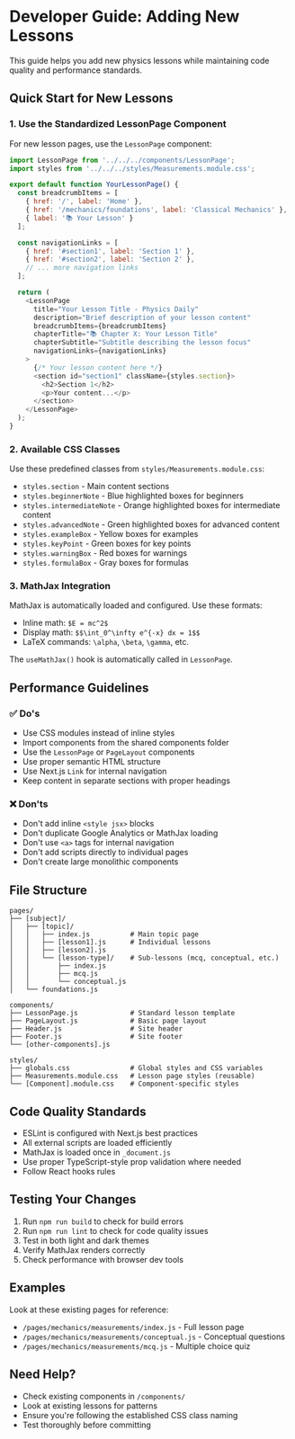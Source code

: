 # Developer Guide: Adding New Lessons

This guide helps you add new physics lessons while maintaining code quality and performance standards.

## Quick Start for New Lessons

### 1. Use the Standardized LessonPage Component

For new lesson pages, use the `LessonPage` component:

```javascript
import LessonPage from '../../../components/LessonPage';
import styles from '../../../styles/Measurements.module.css';

export default function YourLessonPage() {
  const breadcrumbItems = [
    { href: '/', label: 'Home' },
    { href: '/mechanics/foundations', label: 'Classical Mechanics' },
    { label: '📚 Your Lesson' }
  ];

  const navigationLinks = [
    { href: '#section1', label: 'Section 1' },
    { href: '#section2', label: 'Section 2' },
    // ... more navigation links
  ];

  return (
    <LessonPage
      title="Your Lesson Title - Physics Daily"
      description="Brief description of your lesson content"
      breadcrumbItems={breadcrumbItems}
      chapterTitle="📚 Chapter X: Your Lesson Title"
      chapterSubtitle="Subtitle describing the lesson focus"
      navigationLinks={navigationLinks}
    >
      {/* Your lesson content here */}
      <section id="section1" className={styles.section}>
        <h2>Section 1</h2>
        <p>Your content...</p>
      </section>
    </LessonPage>
  );
}
```

### 2. Available CSS Classes

Use these predefined classes from `styles/Measurements.module.css`:

- `styles.section` - Main content sections
- `styles.beginnerNote` - Blue highlighted boxes for beginners
- `styles.intermediateNote` - Orange highlighted boxes for intermediate content  
- `styles.advancedNote` - Green highlighted boxes for advanced content
- `styles.exampleBox` - Yellow boxes for examples
- `styles.keyPoint` - Green boxes for key points
- `styles.warningBox` - Red boxes for warnings
- `styles.formulaBox` - Gray boxes for formulas

### 3. MathJax Integration

MathJax is automatically loaded and configured. Use these formats:

- Inline math: `$E = mc^2$`
- Display math: `$$\int_0^\infty e^{-x} dx = 1$$`
- LaTeX commands: `\alpha`, `\beta`, `\gamma`, etc.

The `useMathJax()` hook is automatically called in `LessonPage`.

## Performance Guidelines

### ✅ Do's

- Use CSS modules instead of inline styles
- Import components from the shared components folder
- Use the `LessonPage` or `PageLayout` components
- Use proper semantic HTML structure
- Use Next.js `Link` for internal navigation
- Keep content in separate sections with proper headings

### ❌ Don'ts

- Don't add inline `<style jsx>` blocks
- Don't duplicate Google Analytics or MathJax loading
- Don't use `<a>` tags for internal navigation
- Don't add scripts directly to individual pages
- Don't create large monolithic components

## File Structure

```
pages/
├── [subject]/
│   ├── [topic]/
│   │   ├── index.js          # Main topic page
│   │   ├── [lesson1].js      # Individual lessons
│   │   ├── [lesson2].js
│   │   └── [lesson-type]/    # Sub-lessons (mcq, conceptual, etc.)
│   │       ├── index.js
│   │       ├── mcq.js
│   │       └── conceptual.js
│   └── foundations.js

components/
├── LessonPage.js             # Standard lesson template
├── PageLayout.js             # Basic page layout
├── Header.js                 # Site header
├── Footer.js                 # Site footer
└── [other-components].js

styles/
├── globals.css               # Global styles and CSS variables
├── Measurements.module.css   # Lesson page styles (reusable)
└── [Component].module.css    # Component-specific styles
```

## Code Quality Standards

- ESLint is configured with Next.js best practices
- All external scripts are loaded efficiently
- MathJax is loaded once in `_document.js`
- Use proper TypeScript-style prop validation where needed
- Follow React hooks rules

## Testing Your Changes

1. Run `npm run build` to check for build errors
2. Run `npm run lint` to check for code quality issues
3. Test in both light and dark themes
4. Verify MathJax renders correctly
5. Check performance with browser dev tools

## Examples

Look at these existing pages for reference:
- `/pages/mechanics/measurements/index.js` - Full lesson page
- `/pages/mechanics/measurements/conceptual.js` - Conceptual questions
- `/pages/mechanics/measurements/mcq.js` - Multiple choice quiz

## Need Help?

- Check existing components in `/components/`
- Look at existing lessons for patterns
- Ensure you're following the established CSS class naming
- Test thoroughly before committing